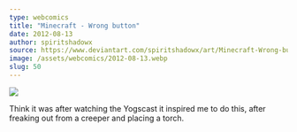 ```yaml
---
type: webcomics
title: "Minecraft - Wrong button"
date: 2012-08-13
author: spiritshadowx
source: https://www.deviantart.com/spiritshadowx/art/Minecraft-Wrong-button-320862548
image: /assets/webcomics/2012-08-13.webp
slug: 50
---
```


![](/assets/webcomics/2012-08-13.webp)

Think it was after watching the Yogscast it inspired me to do this, after freaking out from a creeper and placing a torch.
